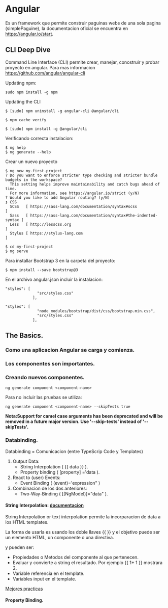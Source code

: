 # Angular

Es un framework que permite construir paguinas webs de una sola pagina (simplePaguine), la documentacion oficial se encuentra en <https://angular.io/start>.

## CLI Deep Dive

Command Line Interface (CLI) permite crear, manejar, conostruir y probar proyecto en angular. Para mas informacion <https://github.com/angular/angular-cli>

Updating npm:   

```
sudo npm install -g npm
```   

Updating the CLI    
 
```
$ [sudo] npm uninstall -g angular-cli @angular/cli 

$ npm cache verify 

$ [sudo] npm install -g @angular/cli 
```   

Verificando correcta instalacion:    

```
$ ng help
$ ng generate --help
```   

Crear un nuevo proyecto   

```
$ ng new my-first-project
? Do you want to enforce stricter type checking and stricter bundle budgets in the workspace?
  This setting helps improve maintainability and catch bugs ahead of time.
  For more information, see https://angular.io/strict (y/N)
? Would you like to add Angular routing? (y/N)
❯ CSS
  SCSS   [ https://sass-lang.com/documentation/syntax#scss                ]
  Sass   [ https://sass-lang.com/documentation/syntax#the-indented-syntax ]
  Less   [ http://lesscss.org                                             ]
  Stylus [ https://stylus-lang.com                                        ]
  
$ cd my-first-project
$ ng serve
```   

Para installar Bootstrap 3 en la carpeta del proyecto:   

```
$ npm install --save bootstrap@3
```   

En el archivo angular.json incluir la instalacion:   

```
"styles": [
              "src/styles.css"
            ],
```   

```
"styles": [
              "node_modules/bootstrap/dist/css/bootstrap.min.css",
              "src/styles.css"
            ],
```   

## The Basics.  

### Como una aplicacion Angular se carga y comienza.   



### Los componentes son importantes.    

### Creando nuevos componentes.

```
ng generate component <component-name>
```  

Para no incluir las pruebas se utiliza:

```
ng generate component <component-name> --skipTests true
```

**Nota:Support for camel case arguments has been deprecated and will be removed in a future major version.
Use '--skip-tests' instead of '--skipTests'.**

### Databinding.   

Databinding = Comunicacion (entre TypeScrip Code y Templates)

1. Output Data:  
	* String Interpolation ( {{ data }} ).   
	* Property binding ( [property] ='data ).   
2. React to (user) Events:   
	* Event Binding ( (event)='expression" )   
3. Combinacion de los dos anteriores:
	* Two-Way-Binding ( [(NgModel)]="data" ).   


#### String Interpolation: [documentacion](https://angular.io/guide/interpolation)      

String Interpolation or text interpolation permite la incorparacion de data a los HTML templates.

La forma de usarla es usando los doble llaves {{ }} y el objetivo puede ser un elemento HTML, un componente o una directiva.   

y pueden ser:   

* Propiedades o Metodos del componente al que pertenecen.
* Evaluar y convierte a string el resultado. Por ejemplo {{ 1+ 1 }} mostrara 2.   
* Variable referencia en el template.
* Variables input en el template.


[Mejores practicas](https://angular.io/guide/interpolation#expression-best-practices)    


#### Property Binding.    


 




	  



